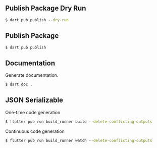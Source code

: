 ## Publish Package Dry Run
```cmd
$ dart pub publish --dry-run
```

## Publish Package

```cmd
$ dart pub publish
```

## Documentation

Generate documentation.

```cmd
$ dart doc .
```

## JSON Serializable

One-time code generation

```cmd
$ flutter pub run build_runner build --delete-conflicting-outputs
```

Continuous code generation

```cmd
$ flutter pub run build_runner watch --delete-conflicting-outputs
```